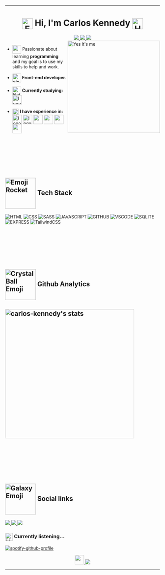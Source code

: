 <hr>
<h1 align="center">
  <img src="https://em-content.zobj.net/source/microsoft-teams/363/hand-with-index-finger-and-thumb-crossed_1faf0.png" alt="Emoji of hand crossing fingers in heart shape" align="center" style="vertical-align: middle;" height="35rem"/>
  Hi, I'm Carlos Kennedy
  <img src="https://em-content.zobj.net/source/microsoft-teams/363/call-me-hand_1f919.png"  alt="Hand emoji doing hang loose" align="center" height="35rem">   
</h1>

<div align="center">
<a href="#tech-stack">
    <img src="https://img.shields.io/badge/-Tech Stack-8257E5?style=for-the-badge">
</a>
<a href="#github-analytics">
    <img src="https://img.shields.io/badge/-Github Analytics-8257E5?style=for-the-badge">
  </a>
<a href="#social-links">
    <img src="https://img.shields.io/badge/-Social links-8257E5?style=for-the-badge">
</a>
</div>

<a href="https://github.com/carlos-kennedy" target="_blank">
<img align="right" height="fit-content" width="300rem" title="Yes it's me" 
     src="https://raw.githubusercontent.com/gist/carlos-kennedy/6ad03e8e34525d1bb2204c1b5d55bef3/raw/57ce9679f6c7450015a8fb64ff3b277d455ba4a0/githubcard-att.svg"/>
</a>
<ul>
  <li><p align="left"><img src="https://em-content.zobj.net/source/microsoft-teams/363/sparkling-heart_1f496.png" align="center" height="28rem"> Passionate about learning <strong>programming</strong> and my goal is to use my skills to help and work.</p></li>
  <li><p align="left"><img src="https://em-content.zobj.net/source/microsoft-teams/363/hot-beverage_2615.png" align="center" height="28rem" alt="pinguimAndandoComCafé"><strong> Front-end developer</strong>.</p></li>
  <li><p align="left"><img src="https://em-content.zobj.net/source/microsoft-teams/363/writing-hand_light-skin-tone_270d-1f3fb_1f3fb.png" align="center" height="28rem" alt="Notebook abrindo e fechando"><strong> Currently studying:</strong> <img src="https://cdn.jsdelivr.net/gh/devicons/devicon/icons/javascript/javascript-original.svg" align="center" width="30rem" title="JavaScript" alt="logoJavascript" /></p></li>
  <li><img src="https://em-content.zobj.net/source/telegram/386/laptop_1f4bb.webp" align="center" height="20rem" alt="telaFlutuanteDeDados"> <strong> I have experience in:</strong>
    <img align="center" width="30rem" src="https://cdn.jsdelivr.net/gh/devicons/devicon/icons/html5/html5-plain.svg" title="HTML:5" alt="logoHtml5"/>
    <img align="center" width="30rem" src="https://cdn.jsdelivr.net/gh/devicons/devicon/icons/css3/css3-plain.svg" title="CSS3" alt="logoCSS3" />
    <img align="center" width="30rem" src="https://cdn.jsdelivr.net/gh/devicons/devicon/icons/sass/sass-original.svg" />
    <img align="center" width="30rem" src="https://cdn.jsdelivr.net/gh/devicons/devicon/icons/express/express-original-wordmark.svg" />
    <img align="center" width="30rem" src="https://cdn.jsdelivr.net/gh/devicons/devicon/icons/sqlite/sqlite-original-wordmark.svg" />
    <img align="center" width="30rem" src="https://cdn.jsdelivr.net/gh/devicons/devicon/icons/tailwindcss/tailwindcss-original-wordmark.svg" />
  </li>
</ul>

<br><br>
<br><br>
<br><br>

<h2 align="left" id="tech-stack" title="Tech Stack"><img src="https://em-content.zobj.net/source/microsoft-teams/363/rocket_1f680.png" alt="Emoji Rocket" align="center" height="100rem"> <strong>Tech Stack</strong></h2>

![HTML](https://img.shields.io/badge/-HTML-05122A?style=for-the-badge&logo=html5)
![CSS](https://img.shields.io/badge/-CSS-05122A?style=for-the-badge&logo=css3)
![SASS](https://img.shields.io/badge/-SASS-05122A?style=for-the-badge&logo=sass)
![JAVASCRIPT](https://img.shields.io/badge/-Javascript-05122A?style=for-the-badge&logo=javascript)
![GITHUB](https://img.shields.io/badge/-Github-05122A?style=for-the-badge&logo=github)
![VSCODE](https://img.shields.io/badge/-VScode-05122A?style=for-the-badge&logo=visualstudiocode)
![SQLITE](https://img.shields.io/badge/-SQLite-05122A?style=for-the-badge&logo=sqlite)
![EXPRESS](https://img.shields.io/badge/-Express-05122A?style=for-the-badge&logo=express)
![TailwindCSS](https://img.shields.io/badge/-TailwindCSS-05122A?style=for-the-badge&logo=tailwindCSS)

<br><br>
<br><br>
<br><br>

<h2 id="github-analytics" align="left" title="Github Analytics">
  <img src="https://em-content.zobj.net/source/microsoft-teams/363/crystal-ball_1f52e.png" alt="Crystal Ball Emoji" align="center" height="100rem">
  <strong>Github Analytics</strong>
</h2>
<h2 align="left">
  <img width="420em" align="center" src="https://github-readme-stats.vercel.app/api/top-langs/?username=carlos-kennedy&layout=compact&theme=midnight-purple" title="carlos-kennedy's most languages" alt="carlos-kennedy's stats"/>
</h2>

<br><br>
<br><br>
<br><br>

<h2 id="social-links" align="left" title="Social links">
  <img src="https://em-content.zobj.net/source/microsoft-teams/363/milky-way_1f30c.png" alt="Galaxy Emoji" align="center" height="100rem">
  <strong>Social links</strong>
</h2>

<p align="left">
  <a target="_blank" href="https://www.instagram.com/carlos.kny.carlos/" title="instagram">
    <img src="https://img.shields.io/badge/-instagram-05122A?style=for-the-badge&logo=instagram">
  </a>
  <a target="_blank" href="https://twitter.com/Carlozotas" title="twitter">
    <img src="https://img.shields.io/badge/-twitter-05122A?style=for-the-badge&logo=x">
  </a>
  <a target="_blank" href="https://www.linkedin.com/in/carloskennedydev/" title="linkedin">
    <img src="https://img.shields.io/badge/-linkedin-05122A?style=for-the-badge&logo=linkedin">
  </a>
</p>

<h3 id="currently-listening" align="left" title="Currently listening">
  <img src="https://em-content.zobj.net/source/microsoft-teams/363/musical-notes_1f3b6.png" alt="Musical Notes Emoji" align="center" height="25rem" />
  Currently listening...
</h3>

[![spotify-github-profile](https://spotify-github-profile.kittinanx.com/api/view?uid=3vsqxzlyw75hby44hzmpj38jv&cover_image=true&theme=novatorem&show_offline=false&background_color=121212&interchange=true&bar_color=53b14f&bar_color_cover=true)](https://spotify-github-profile.kittinanx.com/api/view?uid=3vsqxzlyw75hby44hzmpj38jv&redirect=true)

<a href="#" >
  <div align="center"> 
<img src="https://em-content.zobj.net/source/microsoft-teams/363/backhand-index-pointing-up_1f446.png" width="30rem">
<img src="https://img.shields.io/badge/-back to top-8257E5?style=for-the-badge"/>
  </div>
</a>
<hr>
